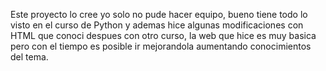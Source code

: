 Este proyecto lo cree yo solo no pude hacer equipo, bueno tiene todo lo visto en el curso de Python y ademas hice algunas modificaciones con HTML que conoci despues con otro curso, la web que hice es muy basica pero con el tiempo es posible ir mejorandola aumentando conocimientos del tema. 